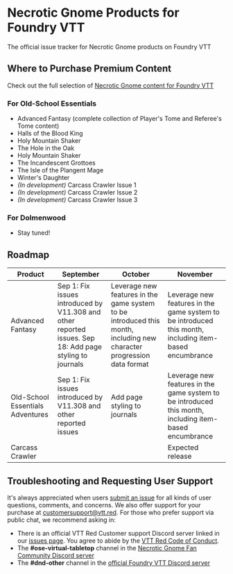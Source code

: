 # Necrotic Gnome Products for Foundry VTT

The official issue tracker for Necrotic Gnome products on Foundry VTT

## Where to Purchase Premium Content

Check out the full selection of [Necrotic Gnome content for Foundry VTT](https://www.drivethrurpg.com/browse/pub/5606/Necrotic-Gnome?filters=0_0_0_45317_0&src=fid45317&affiliate_id=1488516)

### For Old-School Essentials

- Advanced Fantasy (complete collection of Player's Tome and Referee's Tome content)
- Halls of the Blood King
- Holy Mountain Shaker
- The Hole in the Oak
- Holy Mountain Shaker
- The Incandescent Grottoes
- The Isle of the Plangent Mage
- Winter's Daughter
- *(In development)* Carcass Crawler Issue 1
- *(In development)* Carcass Crawler Issue 2
- *(In development)* Carcass Crawler Issue 3

### For Dolmenwood

- Stay tuned!

## Roadmap

| Product   | September | October | November |
|----------|----------|----------|----------|
|Advanced Fantasy|Sep 1: Fix issues introduced by V11.308 and other reported issues. Sep 18: Add page styling to journals|Leverage new features in the game system to be introduced this month, including new character progression data format|Leverage new features in the game system to be introduced this month, including item-based encumbrance|
|Old-School Essentials Adventures|Sep 1: Fix issues introduced by V11.308 and other reported issues|Add page styling to journals|Leverage new features in the game system to be introduced this month, including item-based encumbrance|
|Carcass Crawler|||Expected release|


## Troubleshooting and Requesting User Support

It's always appreciated when users [submit an issue](issues) for all kinds of user questions, comments, and concerns. We also offer support for your purchase at customersupport@vtt.red. For those who prefer support via public chat, we recommend asking in:

- There is an official VTT Red Customer support Discord server linked in our [issues page](issues). You agree to abide by the [VTT Red Code of Conduct](https://github.com/vttred/.github/blob/main/CODE_OF_CONDUCT.md).
- The **#ose-virtual-tabletop** channel in the [Necrotic Gnome Fan Community Discord server](https://discord.gg/YprM5nq)
- The **#dnd-other** channel in the [official Foundry VTT Discord server](https://discord.gg/foundryvtt)

[issues]: https://github.com/vttred/Necrotic-Gnome-Products-for-Foundry-VTT/issues/new

